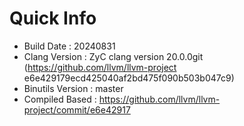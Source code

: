 # Quick Info
* Build Date : 20240831
* Clang Version : ZyC clang version 20.0.0git (https://github.com/llvm/llvm-project e6e429179ecd425040af2bd475f090b503b047c9)
* Binutils Version : master
* Compiled Based : https://github.com/llvm/llvm-project/commit/e6e42917

